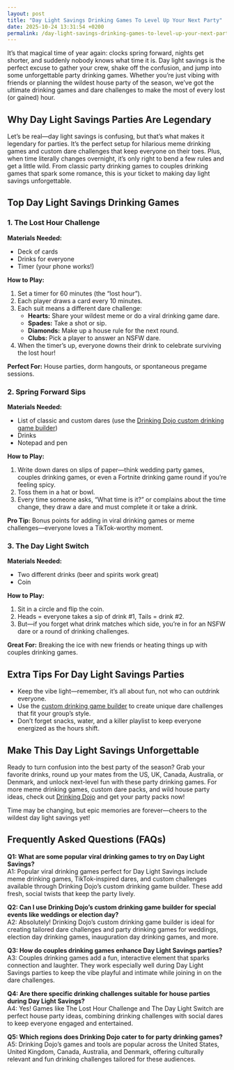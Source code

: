 ```yaml
---
layout: post
title: "Day Light Savings Drinking Games To Level Up Your Next Party"
date: 2025-10-24 13:31:54 +0200
permalink: /day-light-savings-drinking-games-to-level-up-your-next-party/
---
```

It’s that magical time of year again: clocks spring forward, nights get shorter, and suddenly nobody knows what time it is. Day light savings is the perfect excuse to gather your crew, shake off the confusion, and jump into some unforgettable party drinking games. Whether you’re just vibing with friends or planning the wildest house party of the season, we’ve got the ultimate drinking games and dare challenges to make the most of every lost (or gained) hour.

## Why Day Light Savings Parties Are Legendary

Let’s be real—day light savings is confusing, but that’s what makes it legendary for parties. It’s the perfect setup for hilarious meme drinking games and custom dare challenges that keep everyone on their toes. Plus, when time literally changes overnight, it’s only right to bend a few rules and get a little wild. From classic party drinking games to couples drinking games that spark some romance, this is your ticket to making day light savings unforgettable.

## Top Day Light Savings Drinking Games

### 1. The Lost Hour Challenge

**Materials Needed:**
- Deck of cards
- Drinks for everyone
- Timer (your phone works!)

**How to Play:**
1. Set a timer for 60 minutes (the “lost hour”).
2. Each player draws a card every 10 minutes.
3. Each suit means a different dare challenge:
   - **Hearts:** Share your wildest meme or do a viral drinking game dare.
   - **Spades:** Take a shot or sip.
   - **Diamonds:** Make up a house rule for the next round.
   - **Clubs:** Pick a player to answer an NSFW dare.
4. When the timer’s up, everyone downs their drink to celebrate surviving the lost hour!

**Perfect For:** House parties, dorm hangouts, or spontaneous pregame sessions.

### 2. Spring Forward Sips

**Materials Needed:**
- List of classic and custom dares (use the [Drinking Dojo custom drinking game builder](https://drinkingdojo.com))
- Drinks
- Notepad and pen

**How to Play:**
1. Write down dares on slips of paper—think wedding party games, couples drinking games, or even a Fortnite drinking game round if you’re feeling spicy.
2. Toss them in a hat or bowl.
3. Every time someone asks, “What time is it?” or complains about the time change, they draw a dare and must complete it or take a drink.

**Pro Tip:** Bonus points for adding in viral drinking games or meme challenges—everyone loves a TikTok-worthy moment.

### 3. The Day Light Switch

**Materials Needed:**
- Two different drinks (beer and spirits work great)
- Coin

**How to Play:**
1. Sit in a circle and flip the coin.
2. Heads = everyone takes a sip of drink #1, Tails = drink #2.
3. But—if you forget what drink matches which side, you’re in for an NSFW dare or a round of drinking challenges.

**Great For:** Breaking the ice with new friends or heating things up with couples drinking games.

## Extra Tips For Day Light Savings Parties

- Keep the vibe light—remember, it’s all about fun, not who can outdrink everyone.
- Use the [custom drinking game builder](https://drinkingdojo.com) to create unique dare challenges that fit your group’s style.
- Don’t forget snacks, water, and a killer playlist to keep everyone energized as the hours shift.

## Make This Day Light Savings Unforgettable

Ready to turn confusion into the best party of the season? Grab your favorite drinks, round up your mates from the US, UK, Canada, Australia, or Denmark, and unlock next-level fun with these party drinking games. For more meme drinking games, custom dare packs, and wild house party ideas, check out [Drinking Dojo](https://drinkingdojo.com) and get your party packs now!

Time may be changing, but epic memories are forever—cheers to the wildest day light savings yet!

## Frequently Asked Questions (FAQs)

**Q1: What are some popular viral drinking games to try on Day Light Savings?**  
A1: Popular viral drinking games perfect for Day Light Savings include meme drinking games, TikTok-inspired dares, and custom challenges available through Drinking Dojo’s custom drinking game builder. These add fresh, social twists that keep the party lively.

**Q2: Can I use Drinking Dojo’s custom drinking game builder for special events like weddings or election day?**  
A2: Absolutely! Drinking Dojo’s custom drinking game builder is ideal for creating tailored dare challenges and party drinking games for weddings, election day drinking games, inauguration day drinking games, and more.

**Q3: How do couples drinking games enhance Day Light Savings parties?**  
A3: Couples drinking games add a fun, interactive element that sparks connection and laughter. They work especially well during Day Light Savings parties to keep the vibe playful and intimate while joining in on the dare challenges.

**Q4: Are there specific drinking challenges suitable for house parties during Day Light Savings?**  
A4: Yes! Games like The Lost Hour Challenge and The Day Light Switch are perfect house party ideas, combining drinking challenges with social dares to keep everyone engaged and entertained.

**Q5: Which regions does Drinking Dojo cater to for party drinking games?**  
A5: Drinking Dojo’s games and tools are popular across the United States, United Kingdom, Canada, Australia, and Denmark, offering culturally relevant and fun drinking challenges tailored for these audiences.

<script type="application/ld+json">
{
  "@context": "https://schema.org",
  "@type": "BlogPosting",
  "headline": "Day Light Savings Drinking Games To Level Up Your Next Party",
  "description": "Discover fun and wild party drinking games perfect for Day Light Savings parties. From viral meme drinking games to custom dare challenges, make your next house party unforgettable.",
  "author": {
    "@type": "Person",
    "name": "Drinking Dojo"
  },
  "publisher": {
    "@type": "Person",
    "name": "Drinking Dojo"
  },
  "mainEntityOfPage": {
    "@type": "WebPage",
    "@id": "https://drinkingdojo.com/blog/day-light-savings-drinking-games"
  },
  "datePublished": "2024-03-10",
  "dateModified": "2024-03-10",
  "keywords": "drinking games, party drinking games, custom drinking game builder, dare challenges, viral drinking games, meme drinking games, fortnite drinking game, inauguration day drinking game, NSFW dares, election day drinking game, wedding party games, couples drinking games, house party ideas, drinking challenges",
  "articleBody": "It’s that magical time of year again: clocks spring forward, nights get shorter, and suddenly nobody knows what time it is. Day light savings is the perfect excuse to gather your crew, shake off the confusion, and jump into some unforgettable party drinking games. Whether you’re just vibing with friends or planning the wildest house party of the season, we’ve got the ultimate drinking games and dare challenges to make the most of every lost (or gained) hour.\n\nWhy Day Light Savings Parties Are Legendary\n\nLet’s be real—day light savings is confusing, but that’s what makes it legendary for parties. It’s the perfect setup for hilarious meme drinking games and custom dare challenges that keep everyone on their toes. Plus, when time literally changes overnight, it’s only right to bend a few rules and get a little wild. From classic party drinking games to couples drinking games that spark some romance, this is your ticket to making day light savings unforgettable.\n\nTop Day Light Savings Drinking Games\n\n1. The Lost Hour Challenge\n\nMaterials Needed:\n- Deck of cards\n- Drinks for everyone\n- Timer (your phone works!)\n\nHow to Play:\n1. Set a timer for 60 minutes (the “lost hour”).\n2. Each player draws a card every 10 minutes.\n3. Each suit means a different dare challenge:\n- Hearts: Share your wildest meme or do a viral drinking game dare.\n- Spades: Take a shot or sip.\n- Diamonds: Make up a house rule for the next round.\n- Clubs: Pick a player to answer an NSFW dare.\n4. When the timer’s up, everyone downs their drink to celebrate surviving the lost hour!\n\nPerfect For: House parties, dorm hangouts, or spontaneous pregame sessions.\n\n2. Spring Forward Sips\n\nMaterials Needed:\n- List of classic and custom dares (use the Drinking Dojo custom drinking game builder)\n- Drinks\n- Notepad and pen\n\nHow to Play:\n1. Write down dares on slips of paper—think wedding party games, couples drinking games, or even a Fortnite drinking game round if you’re feeling spicy.\n2. Toss them in a hat or bowl.\n3. Every time someone asks, “What time is it?” or complains about the time change, they draw a dare and must complete it or take a drink.\n\nPro Tip: Bonus points for adding in viral drinking games or meme challenges—everyone loves a TikTok-worthy moment.\n\n3. The Day Light Switch\n\nMaterials Needed:\n- Two different drinks (beer and spirits work great)\n- Coin\n\nHow to Play:\n1. Sit in a circle and flip the coin.\n2. Heads = everyone takes a sip of drink #1, Tails = drink #2.\n3. But—if you forget what drink matches which side, you’re in for an NSFW dare or a round of drinking challenges.\n\nGreat For: Breaking the ice with new friends or heating things up with couples drinking games.\n\nExtra Tips For Day Light Savings Parties\n\n- Keep the vibe light—remember, it’s all about fun, not who can outdrink everyone.\n- Use the custom drinking game builder to create unique dare challenges that fit your group’s style.\n- Don’t forget snacks, water, and a killer playlist to keep everyone energized as the hours shift.\n\nMake This Day Light Savings Unforgettable\n\nReady to turn confusion into the best party of the season? Grab your favorite drinks, round up your mates from the US, UK, Canada, Australia, or Denmark, and unlock next-level fun with these party drinking games. For more meme drinking games, custom dare packs, and wild house party ideas, check out Drinking Dojo and get your party packs now!\n\nTime may be changing, but epic memories are forever—cheers to the wildest day light savings yet!"
}
</script>

<script type="application/ld+json">
{
  "@context": "https://schema.org",
  "@type": "FAQPage",
  "mainEntity": [
    {
      "@type": "Question",
      "name": "What are some popular viral drinking games to try on Day Light Savings?",
      "acceptedAnswer": {
        "@type": "Answer",
        "text": "Popular viral drinking games perfect for Day Light Savings include meme drinking games, TikTok-inspired dares, and custom challenges available through Drinking Dojo’s custom drinking game builder. These add fresh, social twists that keep the party lively."
      }
    },
    {
      "@type": "Question",
      "name": "Can I use Drinking Dojo’s custom drinking game builder for special events like weddings or election day?",
      "acceptedAnswer": {
        "@type": "Answer",
        "text": "Absolutely! Drinking Dojo’s custom drinking game builder is ideal for creating tailored dare challenges and party drinking games for weddings, election day drinking games, inauguration day drinking games, and more."
      }
    },
    {
      "@type": "Question",
      "name": "How do couples drinking games enhance Day Light Savings parties?",
      "acceptedAnswer": {
        "@type": "Answer",
        "text": "Couples drinking games add a fun, interactive element that sparks connection and laughter. They work especially well during Day Light Savings parties to keep the vibe playful and intimate while joining in on the dare challenges."
      }
    },
    {
      "@type": "Question",
      "name": "Are there specific drinking challenges suitable for house parties during Day Light Savings?",
      "acceptedAnswer": {
        "@type": "Answer",
        "text": "Yes! Games like The Lost Hour Challenge and The Day Light Switch are perfect house party ideas, combining drinking challenges with social dares to keep everyone engaged and entertained."
      }
    },
    {
      "@type": "Question",
      "name": "Which regions does Drinking Dojo cater to for party drinking games?",
      "acceptedAnswer": {
        "@type": "Answer",
        "text": "Drinking Dojo’s games and tools are popular across the United States, United Kingdom, Canada, Australia, and Denmark, offering culturally relevant and fun drinking challenges tailored for these audiences."
      }
    }
  ]
}
</script>